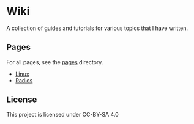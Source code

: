 # Wiki

A collection of guides and tutorials for various topics that I have written.

## Pages
For all pages, see the [pages](pages.md) directory.
- [Linux](linux/README.md)
- [Radios](radios/README.md)

## License

This project is licensed under CC-BY-SA 4.0

